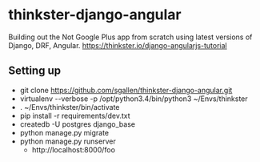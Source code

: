 # thinkster-django-angular
Building out the Not Google Plus app from scratch using latest versions of Django, DRF, Angular.
https://thinkster.io/django-angularjs-tutorial

## Setting up
* git clone https://github.com/sgallen/thinkster-django-angular.git
* virtualenv --verbose -p /opt/python3.4/bin/python3 ~/Envs/thinkster
* . ~/Envs/thinkster/bin/activate
* pip install -r requirements/dev.txt
* createdb -U postgres django_base
* python manage.py migrate
* python manage.py runserver
    * http://localhost:8000/foo
